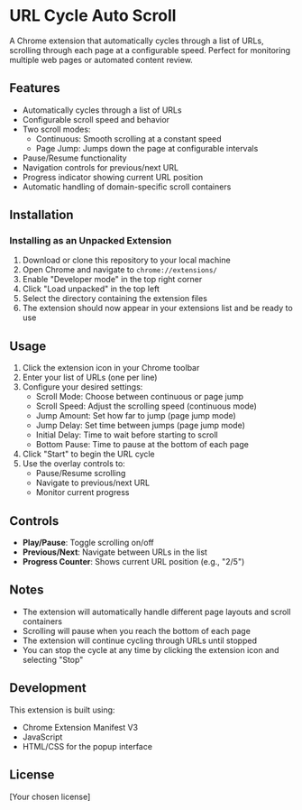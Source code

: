 # URL Cycle Auto Scroll

A Chrome extension that automatically cycles through a list of URLs, scrolling through each page at a configurable speed. Perfect for monitoring multiple web pages or automated content review.

## Features

- Automatically cycles through a list of URLs
- Configurable scroll speed and behavior
- Two scroll modes:
  - Continuous: Smooth scrolling at a constant speed
  - Page Jump: Jumps down the page at configurable intervals
- Pause/Resume functionality
- Navigation controls for previous/next URL
- Progress indicator showing current URL position
- Automatic handling of domain-specific scroll containers

## Installation

### Installing as an Unpacked Extension

1. Download or clone this repository to your local machine
2. Open Chrome and navigate to `chrome://extensions/`
3. Enable "Developer mode" in the top right corner
4. Click "Load unpacked" in the top left
5. Select the directory containing the extension files
6. The extension should now appear in your extensions list and be ready to use

## Usage

1. Click the extension icon in your Chrome toolbar
2. Enter your list of URLs (one per line)
3. Configure your desired settings:
   - Scroll Mode: Choose between continuous or page jump
   - Scroll Speed: Adjust the scrolling speed (continuous mode)
   - Jump Amount: Set how far to jump (page jump mode)
   - Jump Delay: Set time between jumps (page jump mode)
   - Initial Delay: Time to wait before starting to scroll
   - Bottom Pause: Time to pause at the bottom of each page
4. Click "Start" to begin the URL cycle
5. Use the overlay controls to:
   - Pause/Resume scrolling
   - Navigate to previous/next URL
   - Monitor current progress

## Controls

- **Play/Pause**: Toggle scrolling on/off
- **Previous/Next**: Navigate between URLs in the list
- **Progress Counter**: Shows current URL position (e.g., "2/5")

## Notes

- The extension will automatically handle different page layouts and scroll containers
- Scrolling will pause when you reach the bottom of each page
- The extension will continue cycling through URLs until stopped
- You can stop the cycle at any time by clicking the extension icon and selecting "Stop"

## Development

This extension is built using:

- Chrome Extension Manifest V3
- JavaScript
- HTML/CSS for the popup interface

## License

[Your chosen license]
